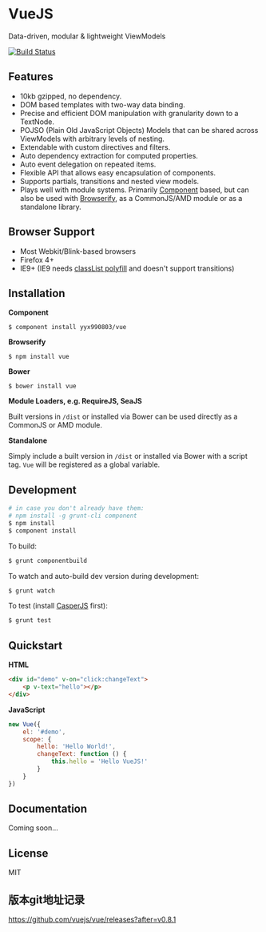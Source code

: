 # VueJS

Data-driven, modular & lightweight ViewModels

[![Build Status](https://travis-ci.org/yyx990803/vue.png?branch=master)](https://travis-ci.org/yyx990803/vue)

## Features

- 10kb gzipped, no dependency.
- DOM based templates with two-way data binding.
- Precise and efficient DOM manipulation with granularity down to a TextNode.
- POJSO (Plain Old JavaScript Objects) Models that can be shared across ViewModels with arbitrary levels of nesting.
- Extendable with custom directives and filters.
- Auto dependency extraction for computed properties.
- Auto event delegation on repeated items.
- Flexible API that allows easy encapsulation of components.
- Supports partials, transitions and nested view models.
- Plays well with module systems. Primarily [Component](https://github.com/component/component) based, but can also be used with [Browserify](https://github.com/substack/node-browserify), as a CommonJS/AMD module or as a standalone library.

## Browser Support

- Most Webkit/Blink-based browsers
- Firefox 4+
- IE9+ (IE9 needs [classList polyfill](https://github.com/remy/polyfills/blob/master/classList.js) and doesn't support transitions)

## Installation

**Component**

    $ component install yyx990803/vue

**Browserify**

    $ npm install vue

**Bower**

    $ bower install vue

**Module Loaders, e.g. RequireJS, SeaJS**

Built versions in `/dist` or installed via Bower can be used directly as a CommonJS or AMD module.

**Standalone**

Simply include a built version in `/dist` or installed via Bower with a script tag. `Vue` will be registered as a global variable.

## Development

``` bash
# in case you don't already have them:
# npm install -g grunt-cli component
$ npm install
$ component install
```

To build:
``` bash
$ grunt componentbuild
```

To watch and auto-build dev version during development:
``` bash
$ grunt watch
```

To test (install [CasperJS](http://casperjs.org/) first):
``` bash
$ grunt test
```

## Quickstart

**HTML**

~~~ html
<div id="demo" v-on="click:changeText">
    <p v-text="hello"></p>
</div>
~~~

**JavaScript**

~~~ js
new Vue({
    el: '#demo',
    scope: {
        hello: 'Hello World!',
        changeText: function () {
            this.hello = 'Hello VueJS!'
        }
    }
})
~~~

## Documentation

Coming soon...

## License

MIT

## 版本git地址记录

https://github.com/vuejs/vue/releases?after=v0.8.1
